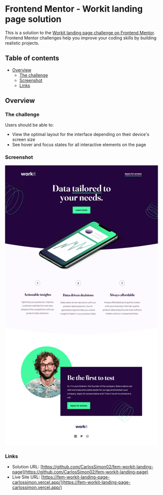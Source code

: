 # Frontend Mentor - Workit landing page solution

This is a solution to the [Workit landing page challenge on Frontend Mentor](https://www.frontendmentor.io/challenges/workit-landing-page-2fYnyle5lu). Frontend Mentor challenges help you improve your coding skills by building realistic projects. 

## Table of contents

- [Overview](#overview)
  - [The challenge](#the-challenge)
  - [Screenshot](#screenshot)
  - [Links](#links)

## Overview

### The challenge

Users should be able to:

- View the optimal layout for the interface depending on their device's screen size
- See hover and focus states for all interactive elements on the page

### Screenshot

![](./screenshot.png)

### Links

- Solution URL: [https://github.com/CarlosSimon02/fem-workit-landing-page](https://github.com/CarlosSimon02/fem-workit-landing-page)
- Live Site URL: [https://fem-workit-landing-page-carlossimon.vercel.app/](https://fem-workit-landing-page-carlossimon.vercel.app/)
